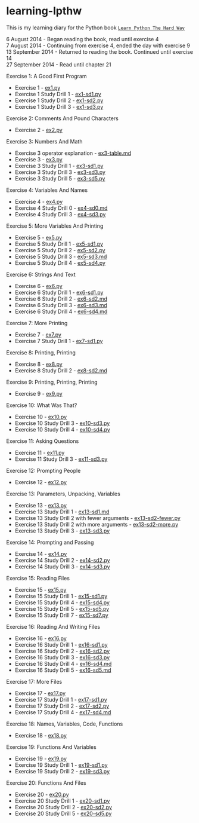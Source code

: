 learning-lpthw
==============

This is my learning diary for the Python book [`Learn Python The Hard Way`](http://learnpythonthehardway.org/book/)

6 August 2014 - Began reading the book, read until exercise 4  
7 August 2014 - Continuing from exercise 4, ended the day with exercise 9  
13 September 2014 - Returned to reading the book. Continued until exercise 14  
27 September 2014 - Read until chapter 21

Exercise 1: A Good First Program
- Exercise 1 - [ex1.py](ex01/ex1.py)
- Exercise 1 Study Drill 1 - [ex1-sd1.py](ex01/ex1-sd1.py)
- Exercise 1 Study Drill 2 - [ex1-sd2.py](ex01/ex1-sd2.py)
- Exercise 1 Study Drill 3 - [ex1-sd3.py](ex01/ex1-sd3.py)

Exercise 2: Comments And Pound Characters
- Exercise 2 - [ex2.py](ex02/ex2.py)

Exercise 3: Numbers And Math
- Exercise 3 operator explanation - [ex3-table.md](ex03/ex3-table.md)
- Exercise 3 - [ex3.py](ex03/ex3.py)
- Exercise 3 Study Drill 1 - [ex3-sd1.py](ex03/ex3-sd1.py)
- Exercise 3 Study Drill 3 - [ex3-sd3.py](ex03/ex3-sd3.py)
- Exercise 3 Study Drill 5 - [ex3-sd5.py](ex03/ex3-sd5.py)

Exercise 4: Variables And Names
- Exercise 4 - [ex4.py](ex04/ex4.py)
- Exercise 4 Study Drill 0 - [ex4-sd0.md](ex04/ex4-sd0.md)
- Exercise 4 Study Drill 3 - [ex4-sd3.py](ex04/ex4-sd3.py)

Exercise 5: More Variables And Printing
- Exercise 5 - [ex5.py](ex05/ex5.py)
- Exercise 5 Study Drill 1 - [ex5-sd1.py](ex05/ex5-sd1.py)
- Exercise 5 Study Drill 2 - [ex5-sd2.py](ex05/ex5-sd2.py)
- Exercise 5 Study Drill 3 - [ex5-sd3.md](ex05/ex5-sd3.md)
- Exercise 5 Study Drill 4 - [ex5-sd4.py](ex05/ex5-sd4.py)

Exercise 6: Strings And Text
- Exercise 6 - [ex6.py](ex06/ex6.py)
- Exercise 6 Study Drill 1 - [ex6-sd1.py](ex06/ex6-sd1.py)
- Exercise 6 Study Drill 2 - [ex6-sd2.md](ex06/ex6-sd2.md)
- Exercise 6 Study Drill 3 - [ex6-sd3.md](ex06/ex6-sd3.md)
- Exercise 6 Study Drill 4 - [ex6-sd4.md](ex06/ex6-sd4.md)

Exercise 7: More Printing
- Exercise 7 - [ex7.py](ex07/ex7.py)
- Exercise 7 Study Drill 1 - [ex7-sd1.py](ex07/ex7-sd1.py)

Exercise 8: Printing, Printing
- Exercise 8 - [ex8.py](ex08/ex8.py)
- Exercise 8 Study Drill 2 - [ex8-sd2.md](ex08/ex8-sd2.md)

Exercise 9: Printing, Printing, Printing
- Exercise 9 - [ex9.py](ex09/ex9.py)

Exercise 10: What Was That?
- Exercise 10 - [ex10.py](ex10/ex10.py)
- Exercise 10 Study Drill 3 - [ex10-sd3.py](ex10/ex10-sd3.py)
- Exercise 10 Study Drill 4 - [ex10-sd4.py](ex10/ex10-sd4.py)

Exercise 11: Asking Questions
- Exercise 11 - [ex11.py](ex11/ex11.py)
- Exercise 11 Study Drill 3 - [ex11-sd3.py](ex11/ex11-sd3.py)

Exercise 12: Prompting People
- Exercise 12 - [ex12.py](ex12/ex12.py)

Exercise 13: Parameters, Unpacking, Variables
- Exercise 13 - [ex13.py](ex13/ex13.py)
- Exercise 13 Study Drill 1 - [ex13-sd1.md](ex13/ex13-sd1.md)
- Exercise 13 Study Drill 2 with fewer arguments - [ex13-sd2-fewer.py](ex13/ex13-sd2-fewer.py)
- Exercise 13 Study Drill 2 with more arguments - [ex13-sd2-more.py](ex13/ex13-sd2-more.py)
- Exercise 13 Study Drill 3 - [ex13-sd3.py](ex13/ex13-sd3.py)

Exercise 14: Prompting and Passing
- Exercise 14 - [ex14.py](ex14/ex14.py)
- Exercise 14 Study Drill 2 - [ex14-sd2.py](ex14/ex14-sd2.py)
- Exercise 14 Study Drill 3 - [ex14-sd3.py](ex14/ex14-sd3.py)

Exercise 15: Reading Files
- Exercise 15 - [ex15.py](ex15/ex15.py)
- Exercise 15 Study Drill 1 - [ex15-sd1.py](ex15/ex15-sd1.py)
- Exercise 15 Study Drill 4 - [ex15-sd4.py](ex15/ex15-sd4.py)
- Exercise 15 Study Drill 5 - [ex15-sd5.py](ex15/ex15-sd5.py)
- Exercise 15 Study Drill 7 - [ex15-sd7.py](ex15/ex15-sd7.py)

Exercise 16: Reading And Writing Files
- Exercise 16 - [ex16.py](ex16/ex16.py)
- Exercise 16 Study Drill 1 - [ex16-sd1.py](ex16/ex16-sd1.py)
- Exercise 16 Study Drill 2 - [ex16-sd2.py](ex16/ex16-sd2.py)
- Exercise 16 Study Drill 3 - [ex16-sd3.py](ex16/ex16-sd3.py)
- Exercise 16 Study Drill 4 - [ex16-sd4.md](ex16/ex16-sd4.md)
- Exercise 16 Study Drill 5 - [ex16-sd5.md](ex16/ex16-sd5.md)

Exercise 17: More Files
- Exercise 17 - [ex17.py](ex17/ex17.py)
- Exercise 17 Study Drill 1 - [ex17-sd1.py](ex17/ex17-sd1.py)
- Exercise 17 Study Drill 2 - [ex17-sd2.py](ex17/ex17-sd2.py)
- Exercise 17 Study Drill 4 - [ex17-sd4.md](ex17/ex17-sd4.md)

Exercise 18: Names, Variables, Code, Functions
- Exercise 18 - [ex18.py](ex18/ex18.py)

Exercise 19: Functions And Variables
- Exercise 19 - [ex19.py](ex19/ex19.py)
- Exercise 19 Study Drill 1 - [ex19-sd1.py](ex19/ex19-sd1.py)
- Exercise 19 Study Drill 2 - [ex19-sd3.py](ex19/ex19-sd3.py)

Exercise 20: Functions And Files
- Exercise 20 - [ex20.py](ex20/ex20.py)
- Exercise 20 Study Drill 1 - [ex20-sd1.py](ex20/ex20-sd1.py)
- Exercise 20 Study Drill 2 - [ex20-sd2.py](ex20/ex20-sd2.py)
- Exercise 20 Study Drill 5 - [ex20-sd5.py](ex20/ex20-sd5.py)
